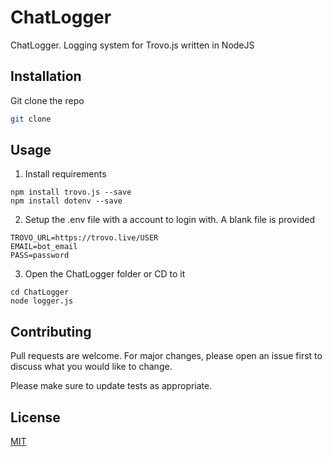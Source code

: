 # ChatLogger

ChatLogger. Logging system for Trovo.js written in NodeJS

## Installation

Git clone the repo

```bash
git clone
```

## Usage

1. Install requirements
```
npm install trovo.js --save
npm install dotenv --save
```

2. Setup the .env file with a account to login with. A blank file is provided

```
TROVO_URL=https://trovo.live/USER
EMAIL=bot_email
PASS=password
```
3. Open the ChatLogger folder or CD to it

```
cd ChatLogger
node logger.js
```

## Contributing
Pull requests are welcome. For major changes, please open an issue first to discuss what you would like to change.

Please make sure to update tests as appropriate.

## License
[MIT](https://choosealicense.com/licenses/mit/)
